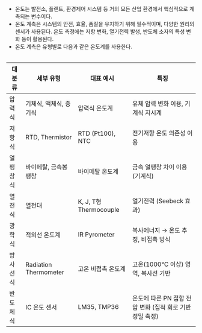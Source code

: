 - 온도는 발전소, 플랜트, 환경제어 시스템 등 거의 모든 산업 환경에서 핵심적으로 계측되는 변수이다.
- 온도 계측은 시스템의 안전, 효율, 품질을 유지하기 위해 필수적이며, 다양한 원리의 센서가 사용된다. 온도 측정에는 저항 변화, 열기전력 발생, 반도체 소자의 특성 변화 등이 활용된다. 
- 온도 계측은 유형별로 다음과 같은 온도계를 사용한다.
</br></br>

|대분류|	세부 유형|	대표 예시|	특징|
|------|--------|---------|------------|
|압력식|	기체식, 액체식, 증기식|	압력식 온도계|	유체 압력 변화 이용, 기계식 지시계|
|저항식|	RTD, Thermistor|	RTD (Pt100), NTC|	전기저항 온도 의존성 이용|
|열팽창식|	바이메탈, 금속봉 팽창|	바이메탈 온도계|	금속 열팽창 차이 이용 (기계식)|
|열전식|	열전대|	K, J, T형 Thermocouple|	열기전력 (Seebeck 효과)|
|광학식|	적외선 온도계|	IR Pyrometer|	복사에너지 → 온도 추정, 비접촉 방식|
|방사선식|	Radiation Thermometer|	고온 비접촉 온도계|고온(1000°C 이상) 영역, 복사선 기반|
|반도체식|	IC 온도 센서|	LM35, TMP36|	온도에 따른 PN 접합 전압 변화 (집적 회로 기반 정밀 측정)|
